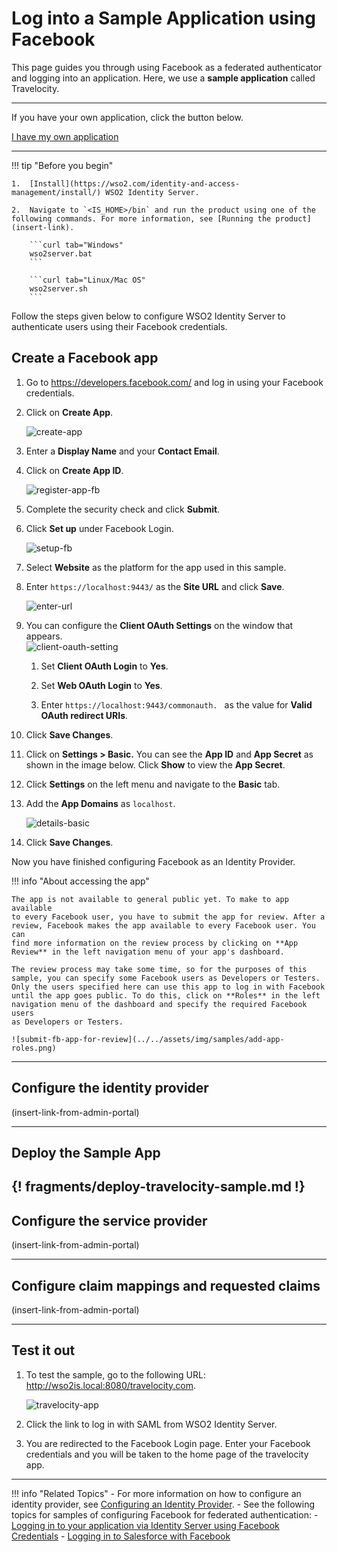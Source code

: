 # Log into a Sample Application using Facebook

This page guides you through using Facebook as a federated authenticator and logging into an application. Here, we use a **sample application** called Travelocity. 

----

If you have your own application, click the button below.

<a class="samplebtn_a" href="../../guides/federation/facebook" target="_blank" rel="nofollow noopener">I have my own application</a>

----

!!! tip "Before you begin"
	
	1.	[Install](https://wso2.com/identity-and-access-management/install/) WSO2 Identity Server.
	
	2.	Navigate to `<IS_HOME>/bin` and run the product using one of the following commands. For more information, see [Running the product](insert-link).

		```curl tab="Windows"
		wso2server.bat
		```

		```curl tab="Linux/Mac OS"
		wso2server.sh
		```

Follow the steps given below to configure WSO2 Identity Server to authenticate users using their Facebook credentials.

## Create a Facebook app

1. Go to <https://developers.facebook.com/> and log in using your Facebook credentials.

2. Click on **Create App**.

	![create-app](../../assets/img/samples/create-app.png)

3. Enter a **Display Name** and your **Contact Email**.

4.  Click on **Create App ID**.

	![register-app-fb](../../assets/img/samples/register-app-fb.png)

5. Complete the security check and click **Submit**. 

6. Click **Set up** under Facebook Login.

	![setup-fb](../../assets/img/samples/facebook-login.png)

7. Select **Website** as the platform for the app used in this sample.

8. Enter `https://localhost:9443/` as the **Site URL** and click **Save**.

	![enter-url](../../assets/img/samples/enter-url.png)

9.  You can configure the **Client OAuth Settings** on the window that
    appears.  
    ![client-oauth-setting](../../assets/img/samples/client-oauth-settings.png)

    1.  Set **Client OAuth Login** to **Yes**.  
        
    2.  Set **Web OAuth Login** to **Yes**.  
        
    3.  Enter  ` https://localhost:9443/commonauth.  ` as the value for **Valid OAuth redirect URIs**. 

10. Click **Save Changes**.

11. Click on **Settings > Basic.** You can see the **App ID** and **App
    Secret** as shown in the image below. Click **Show** to view the
    **App Secret**.

12. Click **Settings** on the left menu and navigate to the **Basic** tab. 

13. Add the **App Domains** as `localhost`. 

	![details-basic](../../assets/img/samples/details-basic.png)

13. Click **Save Changes**.

Now you have finished configuring Facebook as an Identity Provider.

!!! info "About accessing the app"

	The app is not available to general public yet. To make to app available
	to every Facebook user, you have to submit the app for review. After a
	review, Facebook makes the app available to every Facebook user. You can
	find more information on the review process by clicking on **App
	Review** in the left navigation menu of your app's dashboard.

	The review process may take some time, so for the purposes of this
	sample, you can specify some Facebook users as Developers or Testers.
	Only the users specified here can use this app to log in with Facebook
	until the app goes public. To do this, click on **Roles** in the left
	navigation menu of the dashboard and specify the required Facebook users
	as Developers or Testers.

	![submit-fb-app-for-review](../../assets/img/samples/add-app-roles.png)

---

## Configure the identity provider 
	
(insert-link-from-admin-portal)

---

## Deploy the Sample App

{! fragments/deploy-travelocity-sample.md !}
---

## Configure the service provider 
	
(insert-link-from-admin-portal)

---

## Configure claim mappings and requested claims

(insert-link-from-admin-portal)

---

## Test it out

1. To test the sample, go to the following URL: <http://wso2is.local:8080/travelocity.com>.

	![travelocity-app](../../assets/img/samples/travelocity-fb.png)

2. Click the link to log in with SAML from WSO2 Identity Server.

3. You are redirected to the Facebook Login page. Enter your Facebook credentials and you will be taken to the home page of the travelocity app.

---

!!! info "Related Topics"
	-   For more information on how to configure an
		identity provider, see [Configuring an Identity Provider](insert-link).
	-   See the following topics for samples of configuring Facebook for
		federated authentication:
		-   [Logging in to your application via Identity Server using Facebook Credentials](insert-link)
		-   [Logging in to Salesforce with Facebook](insert-link)
